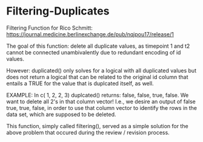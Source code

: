 # Filtering-Duplicates
Filtering Function for Rico Schmitt: https://journal.medicine.berlinexchange.de/pub/nqjpou17/release/1

 The goal of this function: delete all duplicate values, as timepoint 1 and t2
 cannot be connected unambivalently due to redundant encoding of id values. 

 However: duplicated() only solves for a logical with all duplicated values but
          does not return a logical that can be related to the original id column
          that entails a TRUE for the value that is duplcated itself, as well.

 EXAMPLE: In c( 1, 2, 2, 3) duplcated() returns: false, false, true, false. 
          We want to delete all 2's in that column vector! I.e., we desire an output of
          false true, true, false, in order to use that column vector to identify 
          the rows in the data set, which are supposed to be deleted. 
 
 This function, simply called filtering(), served as a simple solution for the above problem 
 that occured during the review / revision process. 
